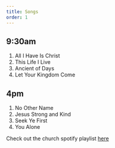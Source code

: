 ```yaml
---
title: Songs
order: 1
---
```


## 9:30am 
1. All I Have Is Christ
2. This Life I Live
3. Ancient of Days
4. Let Your Kingdom Come 

   
## 4pm 
1. No Other Name
2. Jesus Strong and Kind
3. Seek Ye First
4. You Alone

Check out the church spotify playlist [here](https://open.spotify.com/playlist/3gh0ZKXkJBDbNEnZqJJDXj?si=0908aa3f87544643)
